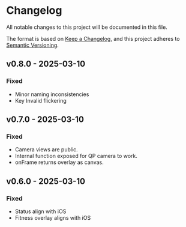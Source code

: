 # Changelog
All notable changes to this project will be documented in this file.

The format is based on [Keep a Changelog](https://keepachangelog.com/en/1.0.0/),
and this project adheres to [Semantic Versioning](https://semver.org/spec/v2.0.0.html).

## v0.8.0 - 2025-03-10

### Fixed
- Minor naming inconsistencies
- Key Invalid flickering

## v0.7.0 - 2025-03-10

### Fixed
- Camera views are public.
- Internal function exposed for QP camera to work.
- onFrame returns overlay as canvas.

## v0.6.0 - 2025-03-10

### Fixed
- Status align with iOS
- Fitness overlay aligns with iOS